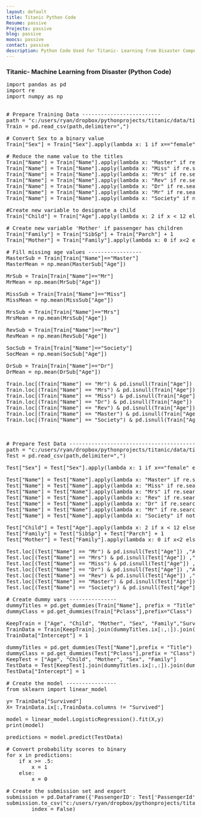 ```yaml
---
layout: default
title: Titanic Python Code
Resume: passive
Projects: passive
blog: passive
moocs: passive
contact: passive
description: Python Code Used for Titanic- Learning from Disaster Competition
---
```


### Titanic- Machine Learning from Disaster (Python Code)

<pre>
import pandas as pd
import re
import numpy as np


# Prepare Training Data -------------------------
path = "c:/users/ryan/dropbox/pythonprojects/titanic/data/titanic-train.csv"
Train = pd.read_csv(path,delimiter=",")

# Convert Sex to a binary value
Train["Sex"] = Train["Sex"].apply(lambda x: 1 if x=="female" else 0)

# Reduce the name value to the titles
Train["Name"] = Train["Name"].apply(lambda x: "Master" if re.search("Master",x) else x)
Train["Name"] = Train["Name"].apply(lambda x: "Miss" if re.search("Miss",x) else x)
Train["Name"] = Train["Name"].apply(lambda x: "Mrs" if re.search("Mrs",x) else x)
Train["Name"] = Train["Name"].apply(lambda x: "Rev" if re.search("Rev",x) else x)
Train["Name"] = Train["Name"].apply(lambda x: "Dr" if re.search("Dr",x) else x)
Train["Name"] = Train["Name"].apply(lambda x: "Mr" if re.search("Mr",x) else x)
Train["Name"] = Train["Name"].apply(lambda x: "Society" if not re.search("Dr|Mr|Master|Miss|Mrs|Rev",x) else x)

#Create new variable to designate a child
Train["Child"] = Train["Age"].apply(lambda x: 2 if x < 12 else 1)

# Create new variable 'Mother' if passenger has children
Train["Family"] = Train["SibSp"] + Train["Parch"] + 1 
Train["Mother"] = Train["Family"].apply(lambda x: 0 if x<2 else 1)

# Fill missing age values -----------------
MasterSub = Train[Train["Name"]=="Master"]
MasterMean = np.mean(MasterSub["Age"])

MrSub = Train[Train["Name"]=="Mr"]
MrMean = np.mean(MrSub["Age"])

MissSub = Train[Train["Name"]=="Miss"]
MissMean = np.mean(MissSub["Age"])

MrsSub = Train[Train["Name"]=="Mrs"]
MrsMean = np.mean(MrsSub["Age"])

RevSub = Train[Train["Name"]=="Rev"] 
RevMean = np.mean(RevSub["Age"])

SocSub = Train[Train["Name"]=="Society"]
SocMean = np.mean(SocSub["Age"])

DrSub = Train[Train["Name"]=="Dr"]
DrMean = np.mean(DrSub["Age"])

Train.loc[(Train["Name"] == "Mr") & pd.isnull(Train["Age"]) ,"Age"] = MrMean
Train.loc[(Train["Name"] == "Mrs") & pd.isnull(Train["Age"]) ,"Age"] = MrsMean
Train.loc[(Train["Name"] == "Miss") & pd.isnull(Train["Age"]) ,"Age"] = MissMean
Train.loc[(Train["Name"] == "Dr") & pd.isnull(Train["Age"]) ,"Age"] = DrMean
Train.loc[(Train["Name"] == "Rev") & pd.isnull(Train["Age"]) ,"Age"] = RevMean
Train.loc[(Train["Name"] == "Master") & pd.isnull(Train["Age"]) ,"Age"] = MasterMean
Train.loc[(Train["Name"] == "Society") & pd.isnull(Train["Age"]) ,"Age"] = SocMean

 

# Prepare Test Data ----------------------------------------
path = "c:/users/ryan/dropbox/pythonprojects/titanic/data/titanic-test.csv"
Test = pd.read_csv(path,delimiter=",")

Test["Sex"] = Test["Sex"].apply(lambda x: 1 if x=="female" else 0)

Test["Name"] = Test["Name"].apply(lambda x: "Master" if re.search("Master",x) else x)
Test["Name"] = Test["Name"].apply(lambda x: "Miss" if re.search("Miss",x) else x)
Test["Name"] = Test["Name"].apply(lambda x: "Mrs" if re.search("Mrs",x) else x)
Test["Name"] = Test["Name"].apply(lambda x: "Rev" if re.search("Rev",x) else x)
Test["Name"] = Test["Name"].apply(lambda x: "Dr" if re.search("Dr",x) else x)
Test["Name"] = Test["Name"].apply(lambda x: "Mr" if re.search("Mr",x) else x)
Test["Name"] = Test["Name"].apply(lambda x: "Society" if not re.search("Dr|Mr|Master|Miss|Mrs|Rev",x) else x)

Test["Child"] = Test["Age"].apply(lambda x: 2 if x < 12 else 1)
Test["Family"] = Test["SibSp"] + Test["Parch"] + 1 
Test["Mother"] = Test["Family"].apply(lambda x: 0 if x<2 else 1)

Test.loc[(Test["Name"] == "Mr") & pd.isnull(Test["Age"]) ,"Age"] = MrMean
Test.loc[(Test["Name"] == "Mrs") & pd.isnull(Test["Age"]) ,"Age"] = MrsMean
Test.loc[(Test["Name"] == "Miss") & pd.isnull(Test["Age"]) ,"Age"] = MissMean
Test.loc[(Test["Name"] == "Dr") & pd.isnull(Test["Age"]) ,"Age"] = DrMean
Test.loc[(Test["Name"] == "Rev") & pd.isnull(Test["Age"]) ,"Age"] = RevMean
Test.loc[(Test["Name"] == "Master") & pd.isnull(Test["Age"]) ,"Age"] = MasterMean
Test.loc[(Test["Name"] == "Society") & pd.isnull(Test["Age"]) ,"Age"] = SocMean

# Create dummy vars ---------------
dummyTitles = pd.get_dummies(Train["Name"], prefix = "Title")
dummyClass = pd.get_dummies(Train["Pclass"],prefix="Class")

KeepTrain = ["Age", "Child", "Mother", "Sex", "Family","Survived"]
TrainData = Train[KeepTrain].join(dummyTitles.ix[:,:]).join(dummyClass.ix[:,:])
TrainData["Intercept"] = 1

dummyTitles = pd.get_dummies(Test["Name"],prefix = "Title")
dummyClass = pd.get_dummies(Test["Pclass"],prefix = "Class")
KeepTest = ["Age", "Child", "Mother", "Sex", "Family"]
TestData = Test[KeepTest].join(dummyTitles.ix[:,:]).join(dummyClass.ix[:,:])
TestData["Intercept"] = 1

# Create the model ----------------
from sklearn import linear_model

y= TrainData["Survived"]
X= TrainData.ix[:,TrainData.columns != "Survived"]

model = linear_model.LogisticRegression().fit(X,y)
print(model)

predictions = model.predict(TestData)

# Convert probability scores to binary
for x in predictions:
	if x >= .5:
		x = 1
	else:
		x = 0

# Create the submission set and export
submission = pd.DataFrame({'PassengerID': Test['PassengerId'],'Survived': predictions}) 
submission.to_csv("c:/users/ryan/dropbox/pythonprojects/titanic/output/submission.csv",
		index = False)
</pre>
